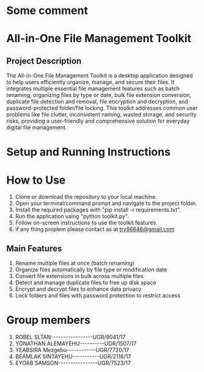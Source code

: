 # Some comment
# All-in-One File Management Toolkit

## Project Description
The All-in-One File Management Toolkit is a desktop application designed to help users efficiently organize, manage, and secure their files. It integrates multiple essential file management features such as batch renaming, organizing files by type or date, bulk file extension conversion, duplicate file detection and removal, file encryption and decryption, and password-protected folder/file locking. This toolkit addresses common user problems like file clutter, inconsistent naming, wasted storage, and security risks, providing a user-friendly and comprehensive solution for everyday digital file management.

# Setup and Running Instructions
# How to Use

1. Clone or download the repository to your local machine.
2. Open your terminal/command prompt and navigate to the project folder.
3. Install the required packages with "pip install -r requirements.txt".
4. Run the application using "python toolkit.py".
5. Follow on-screen instructions to use the toolkit features.
6. if any thing proplem please contact as at try96646@gmail.com

## Main Features

1. Rename multiple files at once (batch renaming)
2. Organize files automatically by file type or modification date
3. Convert file extensions in bulk across multiple files
4. Detect and manage duplicate files to free up disk space
5. Encrypt and decrypt files to enhance data privacy
6. Lock folders and files with password protection to restrict access

# Group members
1. ROBEL SLTAN-----------------UGR/9041/17
2. YONATHAN ALEMAYEHU----------UGR/1507/17
3. YEABSIRA Mezgebu------------UGR/7720/17
4. BEAMLAK SINTAYEHU-----------UGR/2116/17
5. EYOAB SAMSON----------------UGR/7523/17


  
   



